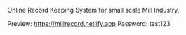 Online Record Keeping System for small scale Mill Industry.

Preview: https://millrecord.netlify.app
Password: test123

